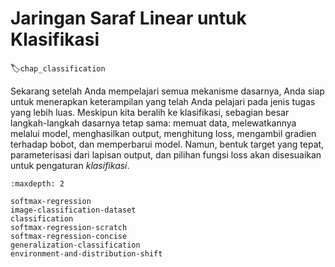 # Jaringan Saraf Linear untuk Klasifikasi
:label:`chap_classification`

Sekarang setelah Anda mempelajari semua mekanisme dasarnya,
Anda siap untuk menerapkan keterampilan yang telah Anda pelajari pada jenis tugas yang lebih luas.
Meskipun kita beralih ke klasifikasi,
sebagian besar langkah-langkah dasarnya tetap sama:
memuat data, melewatkannya melalui model,
menghasilkan output, menghitung loss,
mengambil gradien terhadap bobot,
dan memperbarui model.
Namun, bentuk target yang tepat,
parameterisasi dari lapisan output,
dan pilihan fungsi loss akan disesuaikan
untuk pengaturan *klasifikasi*.


```toc
:maxdepth: 2

softmax-regression
image-classification-dataset
classification
softmax-regression-scratch
softmax-regression-concise
generalization-classification
environment-and-distribution-shift
```

